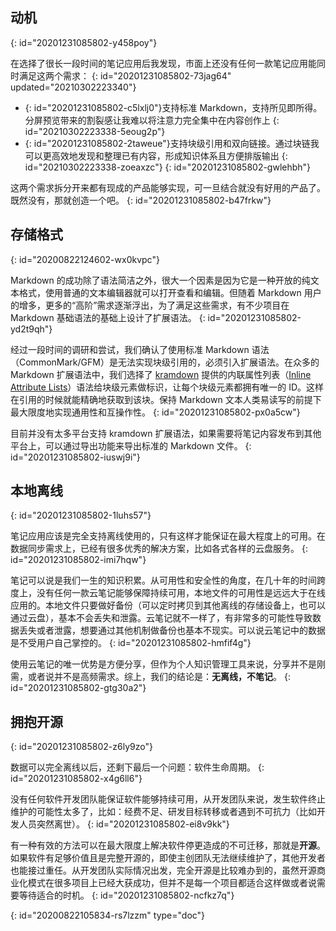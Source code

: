 ## 动机
{: id="20201231085802-y458poy"}

在选择了很长一段时间的笔记应用后我发现，市面上还没有任何一款笔记应用能同时满足这两个需求：
{: id="20201231085802-73jag64" updated="20210302223340"}

* {: id="20201231085802-c5lxlj0"}支持标准 Markdown，支持所见即所得。分屏预览带来的割裂感让我难以将注意力完全集中在内容创作上
  {: id="20210302223338-5eoug2p"}
* {: id="20201231085802-2taweue"}支持块级引用和双向链接。通过块链我可以更高效地发现和整理已有内容，形成知识体系且方便排版输出
  {: id="20210302223338-zoeaxzc"}
{: id="20201231085802-gwlehbh"}

这两个需求拆分开来都有现成的产品能够实现，可一旦结合就没有好用的产品了。既然没有，那就创造一个吧。
{: id="20201231085802-b47frkw"}

## 存储格式
{: id="20200822124602-wx0kvpc"}

Markdown 的成功除了语法简洁之外，很大一个因素是因为它是一种开放的纯文本格式，使用普通的文本编辑器就可以打开查看和编辑。但随着 Markdown 用户的增多，更多的“高阶”需求逐渐浮出，为了满足这些需求，有不少项目在 Markdown 基础语法的基础上设计了扩展语法。
{: id="20201231085802-yd2t9qh"}

经过一段时间的调研和尝试，我们确认了使用标准 Markdown 语法（CommonMark/GFM）是无法实现块级引用的，必须引入扩展语法。在众多的 Markdown 扩展语法中，我们选择了 [kramdown](https://kramdown.gettalong.org) 提供的内联属性列表（[Inline Attribute Lists](https://kramdown.gettalong.org/syntax.html#inline-attribute-lists)）语法给块级元素做标识，让每个块级元素都拥有唯一的 ID。这样在引用的时候就能精确地获取到该块。保持 Markdown 文本人类易读写的前提下最大限度地实现通用性和互操作性。
{: id="20201231085802-px0a5cw"}

目前并没有太多平台支持 kramdown 扩展语法，如果需要将笔记内容发布到其他平台上，可以通过导出功能来导出标准的 Markdown 文件。
{: id="20201231085802-iuswj9i"}

## 本地离线
{: id="20201231085802-1luhs57"}

笔记应用应该是完全支持离线使用的，只有这样才能保证在最大程度上的可用。在数据同步需求上，已经有很多优秀的解决方案，比如各式各样的云盘服务。
{: id="20201231085802-imi7hqw"}

笔记可以说是我们一生的知识积累。从可用性和安全性的角度，在几十年的时间跨度上，没有任何一款云笔记能够保障持续可用，本地文件的可用性是远远大于在线应用的。本地文件只要做好备份（可以定时拷贝到其他离线的存储设备上，也可以通过云盘），基本不会丢失和泄露。云笔记就不一样了，有非常多的可能性导致数据丢失或者泄露，想要通过其他机制做备份也基本不现实。可以说云笔记中的数据是不受用户自己掌控的。
{: id="20201231085802-hmfif4g"}

使用云笔记的唯一优势是方便分享，但作为个人知识管理工具来说，分享并不是刚需，或者说并不是高频需求。综上，我们的结论是：**无离线，不笔记**。
{: id="20201231085802-gtg30a2"}

## 拥抱开源
{: id="20201231085802-z6ly9zo"}

数据可以完全离线以后，还剩下最后一个问题：软件生命周期。
{: id="20201231085802-x4g6ll6"}

没有任何软件开发团队能保证软件能够持续可用，从开发团队来说，发生软件终止维护的可能性太多了，比如：经费不足、研发目标转移或者遇到不可抗力（比如开发人员突然离世）。
{: id="20201231085802-ei8v9kk"}

有一种有效的方法可以在最大限度上解决软件停更造成的不可迁移，那就是**开源**。如果软件有足够价值且是完整开源的，即使主创团队无法继续维护了，其他开发者也能接过重任。从开发团队实际情况出发，完全开源是比较难办到的，虽然开源商业化模式在很多项目上已经大获成功，但并不是每一个项目都适合这样做或者说需要等待适合的时机。
{: id="20201231085802-ncfkz7q"}


{: id="20200822105834-rs7lzzm" type="doc"}
